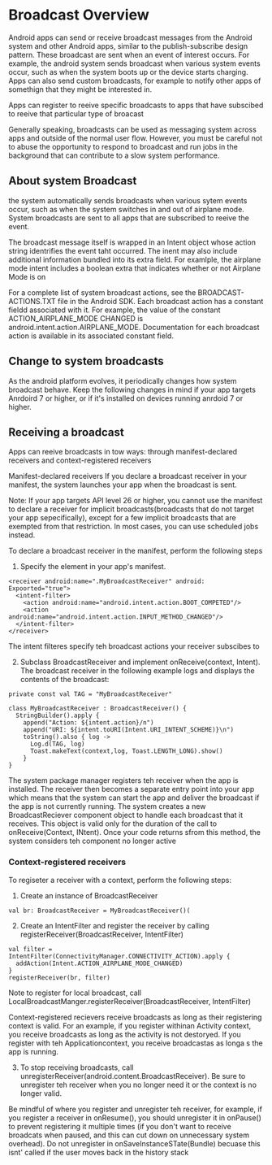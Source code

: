 # Broadcast Overview
Android apps can send or receive broadcast messages from the  Android system and other Android apps, similar to the publish-subscribe design pattern. These broadcast are sent when an event of interest occurs. For example, the android system sends broadcast when various system events occur, such as when the system boots up or the device starts charging. Apps can also send custom broadcasts, for example to notify other apps of somethign that they might be interested in.

Apps can register to reeive specific broadcasts to apps that have subscibed to reeive that particular type of broacast

Generally speaking, broadcasts can be used as messaging system across apps and outside of the normal user flow. However, you must be careful not to abuse the opportunity to respond to broadcast and run jobs in the background that can contribute to a slow system performance. 

## About system Broadcast
the system automatically sends broadcasts when various sytem events occur, such as when the system switches in and out of airplane mode. System broadcasts are sent to all apps that are subscribed to reeive the event. 

The broadcast message itself is wrapped in an Intent object whose action string identrifies the event taht occurred. The inent may also include additional information bundled into its extra field. For examlple, the airplane mode intent includes a boolean extra that indicates whether or not Airplane Mode is on

For a complete list of system broadcast actions, see the BROADCAST-ACTIONS.TXT file in the Android SDK. Each broadcast action has a constant fieldd associated with it. For example, the value of the constant ACTION_AIRPLANE_MODE CHANGED is android.intent.action.AIRPLANE_MODE. Documentation for each broadcast action is available in its associated constant field. 

## Change to system broadcasts
As the android platform evolves, it periodically changes how system broadcast behave. Keep the following changes in mind if your app targets Anrdoird 7 or higher, or if it's installed on devices running anrdoid 7 or higher. 

## Receiving a broadcast
Apps can reeive broadcasts in tow ways: through manifest-declared receivers and context-registered receivers

Manifest-declared receivers
If you declare a broadcast receiver in your manifest, the system launches your app when the broadcast is sent. 

Note: If your app targets API level 26 or higher, you cannot use the manifest to declare a receiver for implicit broadcasts(broadcasts that do not target your app sepecifically), except for a few implicit broadcasts that are exempted from that restriction. In most cases, you can use scheduled jobs instead. 

To declare a broadcast receiver in the manifest, perform the following steps
1) Specify the <receiver> element in your app's manifest. 
```
<receiver android:name=".MyBroadcastReceiver" android: Expoorted="true">
  <intent-filter>
    <action android:name="android.intent.action.BOOT_COMPETED"/>
    <action android:name="android.intent.action.INPUT_METHOD_CHANGED"/>
  </intent-filter>
</receiver>
```
The intent filteres specify teh broadcast actions your  receiver subscibes to

2) Subclass BroadcastReceiver and implement onReceive(context, Intent). The broadcast receiver in the following example logs and displays the contents of the broadcast:

```
private const val TAG = "MyBroadcastReceiver"

class MyBroadcastReceiver : BroadcastReceiver() {
  StringBuilder().apply {
    append("Action: ${intent.action}/n")
    append("URI: ${intent.toURI(Intent.URI_INTENT_SCHEME)}\n")
    toString().also { log ->
      Log.d(TAG, log)
      Toast.makeText(context,log, Toast.LENGTH_LONG).show()
    }
}

```

The system package manager registers teh receiver when the app is installed. The receiver then becomes a separate entry point into your app which means that the system can start the app and deliver the broadcast if the app is not currently running. The system creates a new BroadcastReciever component object to handle each broadcast that it receives. This object is valid only for the duration of the call to onReceive(Context, INtent). Once your code returns sfrom this method, the system considers teh component no longer active

### Context-registered receivers
To regiseter a receiver with a context, perform the following steps:
1) Create an instance of BroadcastReceiver
```
val br: BroadcastReceiver = MyBroadcastReceiver()(
```
2)  Create an IntentFilter and register the receiver by calling registerReceiver(BroadcastReceiver, IntentFilter)
```
val filter = IntentFilter(ConnectivityManager.CONNECTIVITY_ACTION).apply {
  addAction(Intent.ACTION_AIRPLANE_MODE_CHANGED)
}
registerReceiver(br, filter)
```
Note to register for local broadcast, call LocalBroadcastManger.registerReceiver(BroadcastReceiver, IntentFilter)

Context-registered recievers receive broadcasts as long as their registering context is valid. For an example, if you register withinan Activity context, you receive broadcasts as long as the activity is not destoryed. If you register with teh Applicationcontext, you receive broadcastas as longa s the app is running. 

3) To stop receiving broadcasts, call unregisterReceiver(android.content.BroadcastReceiver). Be sure to unregister teh receiver when you no longer need it or the context is no longer valid. 

Be mindful of where you register and unregister teh receiver, for example, if you register a receiver in onResume(), you should unregister it in onPause() to prevent registering it multiple times (if you don't want to receive broadcats when paused, and this can cut down on unnecessary system overhead). Do  not unregister in onSaveInstanceSTate(Bundle) becuase this isnt' called if the user moves back in the history stack
